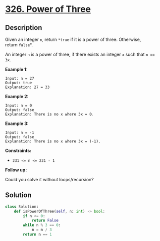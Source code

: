 # [326. Power of Three](https://leetcode.com/problems/power-of-three/description/?envType=daily-question&envId=2025-08-13)

## Description

Given an integer `n`, return `*true` if it is a power of three. Otherwise, return `false`*.

An integer `n` is a power of three, if there exists an integer `x` such that `n == 3x`.

**Example 1:**

```
Input: n = 27
Output: true
Explanation: 27 = 33
```

**Example 2:**

```
Input: n = 0
Output: false
Explanation: There is no x where 3x = 0.

```

**Example 3:**

```
Input: n = -1
Output: false
Explanation: There is no x where 3x = (-1).

```

**Constraints:**

- `231 <= n <= 231 - 1`

**Follow up:**

Could you solve it without loops/recursion?


## Solution

```python
class Solution:
    def isPowerOfThree(self, n: int) -> bool:
        if n <= 0:
            return False
        while n % 3 == 0:
            n = n / 3
        return n == 1        
```